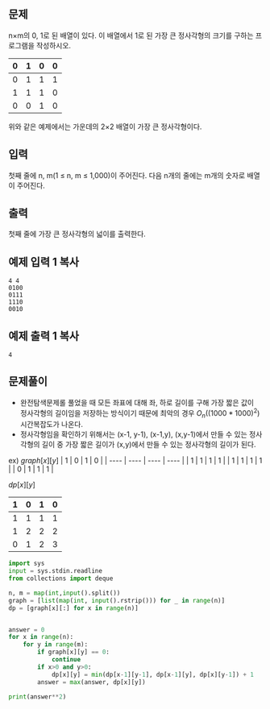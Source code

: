 ## 문제

n×m의 0, 1로 된 배열이 있다. 이 배열에서 1로 된 가장 큰 정사각형의 크기를 구하는 프로그램을 작성하시오.

| 0    | 1    | 0    | 0    |
| ---- | ---- | ---- | ---- |
| 0    | 1    | 1    | 1    |
| 1    | 1    | 1    | 0    |
| 0    | 0    | 1    | 0    |

위와 같은 예제에서는 가운데의 2×2 배열이 가장 큰 정사각형이다. 

## 입력

첫째 줄에 n, m(1 ≤ n, m ≤ 1,000)이 주어진다. 다음 n개의 줄에는 m개의 숫자로 배열이 주어진다.

## 출력

첫째 줄에 가장 큰 정사각형의 넓이를 출력한다.

## 예제 입력 1 복사

```
4 4
0100
0111
1110
0010
```

## 예제 출력 1 복사

```
4
```



## 문제풀이

- 완전탐색문제롤 풀었을 때 모든 좌표에 대해 좌, 하로 길이를 구해 가장 짧은 값이 정사각형의 길이임을 저장하는 방식이기 때문에 최악의 경우 $O_n((1000 * 1000)^2)$ 시간복잡도가 나온다.
- 정사각형임을 확인하기 위해서는 (x-1, y-1), (x-1,y), (x,y-1)에서 만들 수 있는 정사각형의 길이 중 가장 짧은 길이가 (x,y)에서 만들 수 있는 정사각형의 길이가 된다.

ex)
$graph[x][y]$
| 1    | 0    | 1    | 0    |
| ---- | ---- | ---- | ---- |
| 1    | 1    | 1    | 1    |
| 1    | 1    | 1    | 1    |
| 0    | 1    | 1    | 1    |

$dp[x][y]$

| 1    | 0    | 1    | 0    |
| ---- | ---- | ---- | ---- |
| 1    | 1    | 1    | 1    |
| 1    | 2    | 2    | 2    |
| 0    | 1    | 2    | 3    |

```python
import sys
input = sys.stdin.readline
from collections import deque

n, m = map(int,input().split())
graph = [list(map(int, input().rstrip())) for _ in range(n)]
dp = [graph[x][:] for x in range(n)]


answer = 0
for x in range(n):
    for y in range(m):
        if graph[x][y] == 0:
            continue
        if x>0 and y>0:
            dp[x][y] = min(dp[x-1][y-1], dp[x-1][y], dp[x][y-1]) + 1
        answer = max(answer, dp[x][y])

print(answer**2)
```
